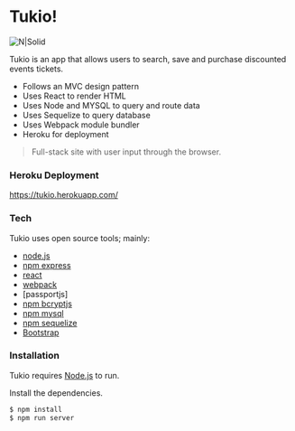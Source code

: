 # Tukio!

![N|Solid](http://alalyaatourism.com/wp-content/uploads/2015/06/book-tickets.png)

Tukio is an app that allows users to search, save and purchase discounted events tickets.

  - Follows an MVC design pattern
  - Uses React to render HTML
  - Uses Node and MYSQL to query and route data
  - Uses Sequelize to query database
  - Uses Webpack module bundler
  - Heroku for deployment 

> Full-stack site with user input through the browser. 

### Heroku Deployment

https://tukio.herokuapp.com/

### Tech

Tukio uses open source tools; mainly:

* [node.js]
* [npm express]
* [react]
* [webpack]
* [passportjs]
* [npm bcryptjs]
* [npm mysql]
* [npm sequelize]
* [Bootstrap]

### Installation

Tukio requires [Node.js](https://nodejs.org/) to run.

Install the dependencies.

```sh
$ npm install
$ npm run server
```

[node.js]: <http://nodejs.org>
[npm express]: <https://www.npmjs.com/package/express>
[react]: <https://facebook.github.io/react/>
[webpack]: <https://webpack.github.io/>
[passport]: <http://passportjs.org/>
[npm bcryptjs]: <https://www.npmjs.com/package/bcryptjs>
[npm mysql]: <https://www.npmjs.com/package/mysql>
[npm sequelize]: <http://docs.sequelizejs.com/en/v3/>
[Bootstrap]: <http://getbootstrap.com/>
[JQuery]: <http://api.jquery.com/getb>